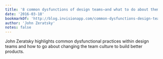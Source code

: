 ```yaml
---
title: '8 common dysfunctions of design teams—and what to do about them'
date: '2016-03-18'
bookmarkOf: 'http://blog.invisionapp.com/common-dysfunctions-design-teams/'
author: 'John Zeratsky'
notes: false
---
```


John Zeratsky highlights common dysfunctional practices within design teams and how to go about changing the team culture to build better products.